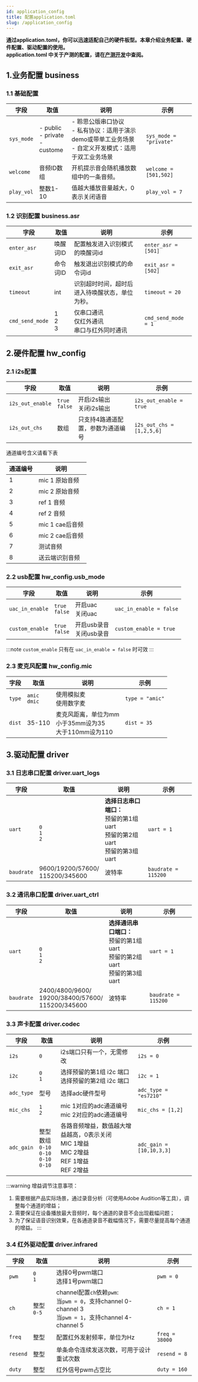 ```yaml
---
id: application_config
title: 配置application.toml
slug: /application_config
---
```


**通过application.toml，你可以迅速适配自己的硬件板型。本章介绍业务配置、硬件配置、驱动配置的使用。**<br/>
**application.toml 中关于产测的配置，请在[产测开发](/)中查阅。**

## 1.业务配置 business

### 1.1 基础配置

| 字段 | 取值 | 说明 |示例 |
| - | - | - | - |
| `sys_mode` | - public<br/>- private<br/> - custome<br/>| - 聆思公版串口协议<br/>- 私有协议：适用于演示demo或带单工业务场景<br/>- 自定义开发模式：适用于双工业务场景 | `sys_mode = "private"` |
| `welcome` |音频ID数组 | 开机提示音会随机播放数组中的一条音频。 | `welcome = [501,502]` |
| `play_vol` |整数1-10 | 值越大播放音量越大，0表示关闭语音 | `play_vol = 7` |


### 1.2 识别配置 business.asr

| 字段 | 取值 | 说明 |示例 |
| - | - | - | - |
| `enter_asr` | 唤醒词ID| 配置触发进入识别模式的唤醒词id | `enter_asr = [501]` |
| `exit_asr` | 命令词ID| 触发退出识别模式的命令词id | `exit_asr = [502]` |
| `timeout` | int| 识别超时时间，超时后进入待唤醒状态，单位为秒。 | `timeout = 20` |
| `cmd_send_mode` | 1<br/>2<br/>3|仅串口通讯<br/>仅红外通讯<br/>串口与红外同时通讯  | `cmd_send_mode = 1` |



## 2.硬件配置 hw_config

### 2.1 i2s配置

| 字段 | 取值 | 说明 |示例 |
| - | - | - | - |
| `i2s_out_enable` | `true`<br/>`false`| 开启i2s输出<br/>关闭i2s输出 | `i2s_out_enable = true` |
| `i2s_out_chs` | 数组| 只支持4路通道配置，参数为通道编号 | `i2s_out_chs = [1,2,5,6]` |

通道编号含义请看下表

| 通道编号 | 说明 |
| - | - |
| 1 | mic 1 原始音频 |
| 2 | mic 2 原始音频 |
| 3 | ref 1 音频 |
| 4 | ref 2 音频 |
| 5 | mic 1 cae后音频 |
| 6 | mic 2 cae后音频 |
| 7 | 测试音频 |
| 8 | 送云端识别音频 |


### 2.2 usb配置 hw_config.usb_mode

| 字段 | 取值 | 说明 |示例 |
| - | - | - | - |
| `uac_in_enable` | `true`<br/>`false`| 开启uac<br/>关闭uac | `uac_in_enable = false` |
| `custom_enable` | `true`<br/>`false`| 开启usb录音<br/>关闭usb录音 | `custom_enable = true` |

:::note 
`custom_enable` 只有在 `uac_in_enable = false` 时可效
:::

### 2.3 麦克风配置 hw_config.mic

| 字段 | 取值 | 说明 |示例 |
| - | - | - | - |
| `type` | `amic`<br/>`dmic`| 使用模拟麦<br/>使用数字麦 | `type = "amic"` |
| `dist` | 35-110| 麦克风距离，单位为mm<br/>小于35mm设为35<br/>大于110mm设为110 | `dist = 35` |

## 3.驱动配置 driver

### 3.1 日志串口配置 driver.uart_logs

| 字段 | 取值 | 说明 |示例 |
| - | - | - | - |
| `uart` | <br/>`0`<br/>`1`<br/>`2`| **选择日志串口端口：**<br/>预留的第1组uart<br/>预留的第2组uart<br/>预留的第3组uart | `uart = 1` |
| `baudrate` | 9600/19200/57600/<br/>115200/345600| 波特率 | `baudrate = 115200` |



### 3.2 通讯串口配置 driver.uart_ctrl

| 字段 | 取值 | 说明 |示例 |
| - | - | - | - |
| `uart` | <br/>`0`<br/>`1`<br/>`2`| **选择通讯串口端口：**<br/>预留的第1组uart<br/>预留的第2组uart<br/>预留的第3组uart | `uart = 1` |
| `baudrate` | 2400/4800/9600/<br/>19200/38400/57600/<br/>115200/345600| 波特率 | `baudrate = 115200` |

### 3.3 声卡配置 driver.codec

| 字段 | 取值 | 说明 |示例 |
| - | - | - | - |
| `i2s` | `0`| i2s端口只有一个，无需修改 | `i2s = 0` |
| `i2c` | `0`<br/>`1`| 选择预留的第1组 i2c 端口<br/>选择预留的第2组 i2c 端口 | `i2c = 1` |
| `adc_type` | 型号| 选择adc硬件型号 | `adc_type = "es7210"` |
| `mic_chs` | `1`<br/>`2`| mic 1对应的adc通道编号<br/>mic 2对应的adc通道编号 | `mic_chs = [1,2]` |
| `adc_gain` | 整型数组<br/>`0-10`<br/>`0-10`<br/>`0-10`<br/>`0-10`| 各路音频增益，数值越大增益越高，0表示关闭<br/>MIC 1增益<br/>MIC 2增益<br/>REF 1增益<br/>REF 2增益 | `adc_gain = [10,10,3,3]` |

:::warning 增益调节注意事项：
1. 需要根据产品实际场景，通过录音分析（可使用Adobe Audition等工具），调整每个通道的增益；
2. 需要保证在设备播放最大音频时，每个通道的录音不会出现截幅问题；
3. 为了保证语音识别效果，在各通道录音不截幅情况下，需要尽量提高每个通道的增益。
:::

### 3.4 红外驱动配置 driver.infrared

| 字段 | 取值 | 说明 |示例 |
| - | - | - | - |
| `pwm` | `0`<br/>`1`| 选择0号pwm端口<br/>选择1号pwm端口 | `pwm = 0` |
| `ch` | 整型`0-5`| channel配置`ch`依赖`pwm`:<br/>当`pwm = 0`，支持channel 0-channel 3<br/>当`pwm = 1`，支持channel 4-channel 5 | `ch = 1` |
| `freq` | 整型| 配置红外发射频率，单位为Hz | `freq = 38000` |
| `resend` | 整型| 单条命令连续发送次数，可用于设计重试次数 | `resend = 8` |
| `duty` | 整型| 红外信号pwm占空比 | `duty = 160` |









